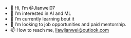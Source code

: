 - 👋 Hi, I’m @Jianwei07
- 👀 I’m interested in AI and ML
- 🌱 I’m currently learning bout it
- 💞️ I’m looking to job opportunities and paid mentorship. 
- 📫 How to reach me, liawjianwei@outlook.com

<!---
Jianwei07/Jianwei07 is a ✨ special ✨ repository because its `README.md` (this file) appears on your GitHub profile.
You can click the Preview link to take a look at your changes.
--->
